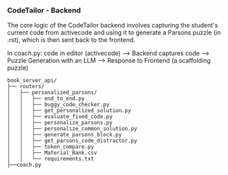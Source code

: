 ### CodeTailor - Backend

The core logic of the CodeTailor backend involves capturing the student's current code from activecode and using it to generate a Parsons puzzle (in .rst), which is then sent back to the frontend.

In coach.py:
code in editor (activecode) --> Backend captures code --> Puzzle Generation with an LLM --> Response to Frontend (a scaffolding puzzle)

```text
book_server_api/
├── routers/
│   ├── personalized_parsons/
│   │   ├── end_to_end.py
│   │   ├── buggy_code_checker.py
│   │   ├── get_personalized_solution.py
│   │   ├── evaluate_fixed_code.py
│   │   ├── personalize_parsons.py
│   │   ├── personalize_common_solution.py
│   │   ├── generate_parsons_block.py
│   │   ├── get_parsons_code_distractor.py
│   │   ├── token_compare.py
│   │   ├── Material_Bank.csv
│   │   └── requirements.txt
├──coach.py


